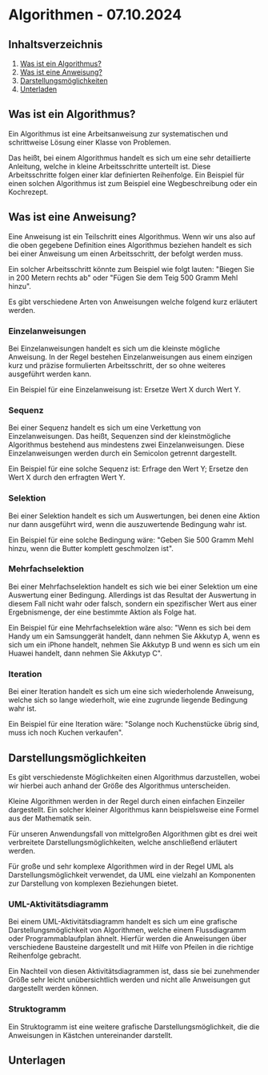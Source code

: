 # Algorithmen - 07.10.2024

## Inhaltsverzeichnis

1. [Was ist ein Algorithmus?](#was-ist-ein-algorithmus)
2. [Was ist eine Anweisung?](#was-ist-eine-anweisung)
3. [Darstellungsmöglichkeiten](#darstellungsm-glichkeiten)
4. [Unterladen](#unterlagen)


## Was ist ein Algorithmus?

Ein Algorithmus ist eine Arbeitsanweisung zur systematischen und schrittweise Lösung einer Klasse von Problemen.

Das heißt, bei einem Algorithmus handelt es sich um eine sehr detaillierte Anleitung, welche in kleine Arbeitsschritte
unterteilt ist. Diese Arbeitsschritte folgen einer klar definierten Reihenfolge. Ein Beispiel für einen solchen 
Algorithmus ist zum Beispiel eine Wegbeschreibung oder ein Kochrezept.


## Was ist eine Anweisung?

Eine Anweisung ist ein Teilschritt eines Algorithmus. Wenn wir uns also auf die oben gegebene Definition eines
Algorithmus beziehen handelt es sich bei einer Anweisung um einen Arbeitsschritt, der befolgt werden muss.

Ein solcher Arbeitsschritt könnte zum Beispiel wie folgt lauten: "Biegen Sie in 200 Metern rechts ab" oder "Fügen Sie
dem Teig 500 Gramm Mehl hinzu".

Es gibt verschiedene Arten von Anweisungen welche folgend kurz erläutert werden.

### Einzelanweisungen

Bei Einzelanweisungen handelt es sich um die kleinste mögliche Anweisung. In der Regel bestehen Einzelanweisungen aus
einem einzigen kurz und präzise formulierten Arbeitsschritt, der so ohne weiteres ausgeführt werden kann.

Ein Beispiel für eine Einzelanweisung ist: Ersetze Wert X durch Wert Y.

### Sequenz

Bei einer Sequenz handelt es sich um eine Verkettung von Einzelanweisungen. Das heißt, Sequenzen sind der 
kleinstmögliche Algorithmus bestehend aus mindestens zwei Einzelanweisungen. Diese Einzelanweisungen werden durch ein 
Semicolon getrennt dargestellt.

Ein Beispiel für eine solche Sequenz ist: Erfrage den Wert Y; Ersetze den Wert X durch den erfragten 
Wert Y.

### Selektion

Bei einer Selektion handelt es sich um Auswertungen, bei denen eine Aktion nur dann ausgeführt wird, wenn die
auszuwertende Bedingung wahr ist.

Ein Beispiel für eine solche Bedingung wäre: "Geben Sie 500 Gramm Mehl hinzu, wenn die Butter komplett geschmolzen ist".

### Mehrfachselektion

Bei einer Mehrfachselektion handelt es sich wie bei einer Selektion um eine Auswertung einer Bedingung. Allerdings ist
das Resultat der Auswertung in diesem Fall nicht wahr oder falsch, sondern ein spezifischer Wert aus einer
Ergebnismenge, der eine bestimmte Aktion als Folge hat.

Ein Beispiel für eine Mehrfachselektion wäre also: "Wenn es sich bei dem Handy um ein Samsunggerät handelt, dann nehmen
Sie Akkutyp A, wenn es sich um ein iPhone handelt, nehmen Sie Akkutyp B und wenn es sich um ein Huawei handelt, dann
nehmen Sie Akkutyp C".

### Iteration

Bei einer Iteration handelt es sich um eine sich wiederholende Anweisung, welche sich so lange wiederholt, wie eine
zugrunde liegende Bedingung wahr ist.

Ein Beispiel für eine Iteration wäre: "Solange noch Kuchenstücke übrig sind, muss ich noch Kuchen verkaufen".


## Darstellungsmöglichkeiten

Es gibt verschiedenste Möglichkeiten einen Algorithmus darzustellen, wobei wir hierbei auch anhand der Größe des
Algorithmus unterscheiden.

Kleine Algorithmen werden in der Regel durch einen einfachen Einzeiler dargestellt. Ein solcher kleiner Algorithmus
kann beispielsweise eine Formel aus der Mathematik sein.

Für unseren Anwendungsfall von mittelgroßen Algorithmen gibt es drei weit verbreitete Darstellungsmöglichkeiten, welche
anschließend erläutert werden.

Für große und sehr komplexe Algorithmen wird in der Regel UML als Darstellungsmöglichkeit verwendet, da UML eine
vielzahl an Komponenten zur Darstellung von komplexen Beziehungen bietet.

### UML-Aktivitätsdiagramm

Bei einem UML-Aktivitätsdiagramm handelt es sich um eine grafische Darstellungsmöglichkeit von Algorithmen, welche einem
Flussdiagramm oder Programmablaufplan ähnelt. Hierfür werden die Anweisungen über verschiedene Bausteine dargestellt
und mit Hilfe von Pfeilen in die richtige Reihenfolge gebracht.

Ein Nachteil von diesen Aktivitätsdiagrammen ist, dass sie bei zunehmender Größe sehr leicht unübersichtlich werden
und nicht alle Anweisungen gut dargestellt werden können.

### Struktogramm

Ein Struktogramm ist eine weitere grafische Darstellungsmöglichkeit, die die Anweisungen in Kästchen untereinander
darstellt.


## Unterlagen